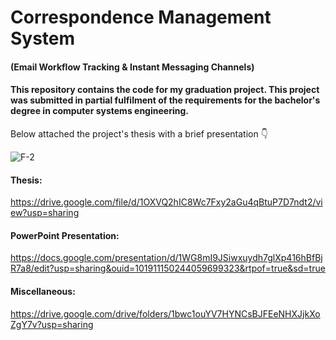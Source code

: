 # Correspondence Management System 
#### (Email Workflow Tracking & Instant Messaging Channels)
#### This repository contains the code for my graduation project. This project was submitted in partial fulfilment of the requirements for the bachelor's degree in computer systems engineering.
Below attached the project's thesis with a brief presentation 👇



![F-2](https://user-images.githubusercontent.com/54215462/180660408-75c4d796-d6fe-4813-a658-50cfc92cfb76.jpg)

#### Thesis:
https://drive.google.com/file/d/1OXVQ2hIC8Wc7Fxy2aGu4qBtuP7D7ndt2/view?usp=sharing

#### PowerPoint Presentation:
https://docs.google.com/presentation/d/1WG8mI9JSiwxuydh7glXp416hBfBjR7a8/edit?usp=sharing&ouid=101911150244059699323&rtpof=true&sd=true

#### Miscellaneous:
https://drive.google.com/drive/folders/1bwc1ouYV7HYNCsBJFEeNHXJjkXoZgY7v?usp=sharing
